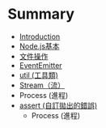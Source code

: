# Summary

* [Introduction](README.md)
* [Node.js基本](chapter1.md)
* [文件操作](wen_jian_cao_zuo.md)
* [EventEmitter](eventemitter.md)
* [util (工具類)](util_gong_ju_985e29.md)
* [Stream（流）](streamff08_liu_ff09.md)
* Process (進程)
* [assert (自訂拋出的錯誤)](assert_zi_ding_pao_chu_de_cuo_8aa429.md)
   * Process (進程)

